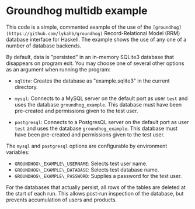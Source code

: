 # Groundhog multidb example

This code is a simple, commented example of the
use of the
`[groundhog](https://github.com/lykahb/groundhog)`
Record-Relational Model (RRM) database interface for
Haskell.  The example shows the use of any one of a number
of database backends.

By default, data is "persisted" in an in-memory SQLite3
database that disappears on program exit. You may choose one
of several other options as an argument when running the
program:

* `sqlite`: Creates the database as "example.sqlite3" in the
  current directory.

* `mysql`: Connects to a MySQL server on the default port as
  user `test` and uses the database `groundhog_example`.
  This database must have been pre-created and permissions
  given to the test user.
  
* `postgresql`: Connects to a PostgresQL server on the
  default port as user `test` and uses the database
  `groundhog_example`.  This database must have been
  pre-created and permissions given to the test user.

The `mysql` and `postgresql` options are configurable by
environment variables:

* `GROUNDHOG\_EXAMPLE\_USERNAME`: Selects test user name.
* `GROUNDHOG\_EXAMPLE\_DATABASE`: Selects test database name.
* `GROUNDHOG\_EXAMPLE\_PASSWORD`: Supplies a password for the test user.

For the databases that actually persist, all rows of the
tables are deleted at the start of each run. This allows
post-run inspection of the database, but prevents
accumulation of users and products.
